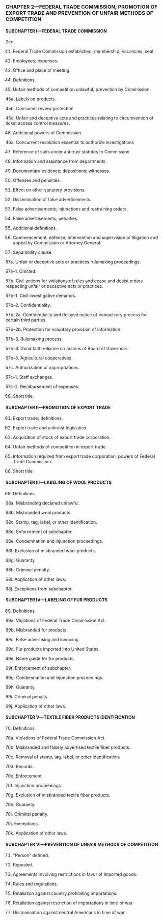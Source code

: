 ### **CHAPTER 2—FEDERAL TRADE COMMISSION; PROMOTION OF EXPORT TRADE AND PREVENTION OF UNFAIR METHODS OF COMPETITION** ###

#### SUBCHAPTER I—FEDERAL TRADE COMMISSION ####

Sec.

41. Federal Trade Commission established; membership; vacancies; seal.

42. Employees; expenses.

43. Office and place of meeting.

44. Definitions.

45. Unfair methods of competition unlawful; prevention by Commission.

45a. Labels on products.

45b. Consumer review protection.

45c. Unfair and deceptive acts and practices relating to circumvention of ticket access control measures.

46. Additional powers of Commission.

46a. Concurrent resolution essential to authorize investigations

47. Reference of suits under antitrust statutes to Commission.

48. Information and assistance from departments.

49. Documentary evidence; depositions; witnesses.

50. Offenses and penalties.

51. Effect on other statutory provisions.

52. Dissemination of false advertisements.

53. False advertisements; injunctions and restraining orders.

54. False advertisements; penalties.

55. Additional definitions.

56. Commencement, defense, intervention and supervision of litigation and appeal by Commission or Attorney General.

57. Separability clause.

57a. Unfair or deceptive acts or practices rulemaking proceedings.

57a–1. Omitted.

57b. Civil actions for violations of rules and cease and desist orders respecting unfair or deceptive acts or practices.

57b–1. Civil investigative demands.

57b–2. Confidentiality.

57b–2a. Confidentiality and delayed notice of compulsory process for certain third parties.

57b–2b. Protection for voluntary provision of information.

57b–3. Rulemaking process.

57b–4. Good faith reliance on actions of Board of Governors.

57b–5. Agricultural cooperatives.

57c. Authorization of appropriations.

57c–1. Staff exchanges.

57c–2. Reimbursement of expenses.

58. Short title.

#### SUBCHAPTER II—PROMOTION OF EXPORT TRADE ####

61. Export trade; definitions.

62. Export trade and antitrust legislation.

63. Acquisition of stock of export trade corporation.

64. Unfair methods of competition in export trade.

65. Information required from export trade corporation; powers of Federal Trade Commission.

66. Short title.

#### SUBCHAPTER III—LABELING OF WOOL PRODUCTS ####

68. Definitions.

68a. Misbranding declared unlawful.

68b. Misbranded wool products.

68c. Stamp, tag, label, or other identification.

68d. Enforcement of subchapter.

68e. Condemnation and injunction proceedings.

68f. Exclusion of misbranded wool products.

68g. Guaranty.

68h. Criminal penalty.

68i. Application of other laws.

68j. Exceptions from subchapter.

#### SUBCHAPTER IV—LABELING OF FUR PRODUCTS ####

69. Definitions.

69a. Violations of Federal Trade Commission Act.

69b. Misbranded fur products.

69c. False advertising and invoicing.

69d. Fur products imported into United States.

69e. Name guide for fur products.

69f. Enforcement of subchapter.

69g. Condemnation and injunction proceedings.

69h. Guaranty.

69i. Criminal penalty.

69j. Application of other laws.

#### SUBCHAPTER V—TEXTILE FIBER PRODUCTS IDENTIFICATION ####

70. Definitions.

70a. Violations of Federal Trade Commission Act.

70b. Misbranded and falsely advertised textile fiber products.

70c. Removal of stamp, tag, label, or other identification.

70d. Records.

70e. Enforcement.

70f. Injunction proceedings.

70g. Exclusion of misbranded textile fiber products.

70h. Guaranty.

70i. Criminal penalty.

70j. Exemptions.

70k. Application of other laws.

#### SUBCHAPTER VI—PREVENTION OF UNFAIR METHODS OF COMPETITION ####

71. "Person" defined.

72. Repealed.

73. Agreements involving restrictions in favor of imported goods.

74. Rules and regulations.

75. Retaliation against country prohibiting importations.

76. Retaliation against restriction of importations in time of war.

77. Discrimination against neutral Americans in time of war.